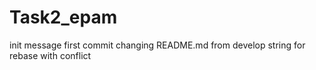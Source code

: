 # Task2_epam
init message
first commit
changing README.md from develop
string for rebase with conflict
